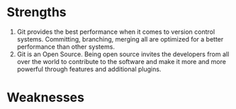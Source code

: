 # Strengths

1. Git provides the best performance when it comes to version control systems. Committing, branching, merging all are optimized for a better performance than other systems.
2. Git is an Open Source. Being open source invites the developers from all over the world to contribute to the software and make it more and more powerful through features and additional plugins.

# Weaknesses
